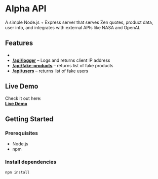# Alpha API

A simple Node.js + Express server that serves Zen quotes, product data, user info, and integrates with external APIs like NASA and OpenAI.

## Features

-
- [**/api/logger**](https://kf-web-server.onrender.com/api/logger) – Logs and returns client IP address
- [**/api/fake-products**](https://kf-web-server.onrender.com/api/fake-posts) – returns list of fake products
- [**/api/users**](https://kf-web-server.onrender.com/api/users) – returns list of fake users

## Live Demo

Check it out here:  
[**Live Demo**](https://kf-web-server.onrender.com/)

## Getting Started

### Prerequisites

- Node.js
- npm

### Install dependencies

```bash
npm install
```
